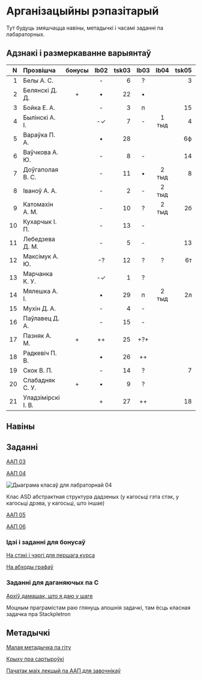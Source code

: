 # Арганізацыйны рэпазітарый

Тут будуць змяшчацца навіны, метадычкі і часамі заданні па лабараторных.

## Адзнакі і размеркаванне варыянтаў


|N  |Прозвішча         |бонусы|lb02|tsk03|lb03|lb04 |tsk05|lb05|lb06|lb07|lbV1|lbV2|lbV3|
|--:|:-----------------|:----:|:--:|----:|:--:|:---:|----:|:--:|:--:|:--:|:--:|:--:|:--:|
|  1|Белы А. С.        |      |-   | 6   |?   |     |3    |    |    |•   |    |    |    |
|  2|Белянскі Д. Д.    |+     |•   |22   |•   |     |     |    |    |•   |    |    |    |
|  3|Бойка Е. А.       |      |-   | 3   |п   |     |15   |?   |    |?   |    |    |    |
|  4|Былінскі А. І.    |      |-✓  | 7   |-   |1 тыд|4    |•   |    |•   |•   |    |    |
|  5|Вараўка П. А.     |      |•   |28   |    |     |6ф   |    |    |?   |    |    |    |
|  6|Ваўчкова А. Ю.    |      |-   | 8   |-   |     |14   |?   |    |-   |    |    |    |
|  7|Доўгаполая В. С.  |      |-   |11   |•   |2 тыд|8    |    |    |•   |    |    |    |
|  8|Іваноў А. А.      |      |-   | 2   |-   |2 тыд|     |    |    |    |    |    |    |
|  9|Катомахін А. М.   |      |-   |10   |?   |2 тыд|2б   |?   |    |?   |    |    |    |
| 10|Кухарчык І. П.    |      |-   |13   |-   |     |     |    |    |•   |    |    |    |
| 11|Лебедзева Д. М.   |      |-   | 5   |-   |     |13   |    |    |•   |    |    |    |
| 12|Максімук А. Ю.    |      |-?  |12   |?   |?    |6т   |    |    |•   |    |    |    |
| 13|Марчанка К. У.    |      |-✓  | 1   |?   |     |     |-   |    |?   |    |    |    |
| 14|Мялешка А. І.     |      |•   |29   |п   |2 тыд|2л   |?   |    |•   |    |    |    |
| 15|Мухін Д. А.       |      |-   | 4   |-   |     |     |    |    |?   |    |    |    |
| 16|Паўлавец Д. А.    |      |-   |15   |-   |     |     |    |    |-   |    |    |    |
| 17|Пазняк А. М.      |+     |++  |25   |+?+ |     |     |+   |    |•   |    |    |    |
| 18|Радкевіч П. В.    |      |•   |26   |++  |     |     |+   |    |•   |•   |•   |    |
| 19|Скок В. П.        |      |-   |14   |?   |     |7    |    |    |•   |    |    |    |
| 20|Слабадняк С. У.   |+     |•   | 9   |?   |     |     |    |•   |•   |    |    |    |
| 21|Уладзімірскі І. В.|      |+   |27   |++  |     |18   |    |    |•   |    |    |    |


## Навіны

## Заданні

[ААП 03](https://github.com/BSU2013gr04Lego/Workflow/releases/download/task03/OOPlb03.pdf)

[ААП 04](https://github.com/BSU2013gr04Lego/Workflow/releases/download/OOP04/OOPlb04.pdf)

![Дыаграма класаў для лабраторнай 04](https://raw.githubusercontent.com/BSU2013gr04Lego/Workflow/master/pimplNVI.png)

Клас ASD абстрактная структура дадзеных (у кагосьці гэта стэк, у кагосьці дрэва, у кагосьці, што іншае)

[ААП 05](https://github.com/BSU2013gr04Lego/Workflow/releases/download/polimorphism/Polimorfizm.pdf)

[ААП 06](https://github.com/BSU2013gr04Lego/Workflow/releases/download/templates/OOPlb06.pdf)

### Ідэі і заданні для бонусаў

[На стэкі і чэргі для першага курса](https://github.com/BSU2013gr04Lego/Workflow/releases/download/%D0%B1%D0%BE%D0%BD%D1%83%D1%81%D1%8B/StekiCxerhi.pdf)

[На абходы графаў](https://github.com/BSU2013gr04Lego/Workflow/releases/download/%D0%B1%D0%BE%D0%BD%D1%83%D1%81%D1%8B/Obvhody1grup.pdf)

### Заданні для даганяючых па С

[Архіў дамашак, што я даю у шаге](https://github.com/BSU2013gr04Lego/Workflow/releases/download/forNewbie/dzArchive.7z)

Моцным праграмістам раю глянуць апошнія задачкі, там ёсць класная задачка пра Stackpletron

## Метадычкі
[Малая метадычка па гіту](https://github.com/BSU2013gr4Lego/Example/releases/download/gitPdf/AboutGit.pdf)

[Крыху пра сартыроўкі](https://github.com/BSU2013gr04Lego/Workflow/releases/download/%D0%B1%D0%BE%D0%BD%D1%83%D1%81%D1%8B/KSR_SortMasEd1.pdf)

[Пачатак маіх лекцый па ААП для завочнікаў](https://github.com/BSU2013gr04Lego/Workflow/releases/download/forNewbie/LekciiAAP1.pdf)
